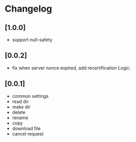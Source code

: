 # Changelog

## [1.0.0]

- support null-safety

## [0.0.2] 

- fix when server nonce expired, add recertification Logic.

## [0.0.1] 

* common settings
* read dir
* make dir
* delete
* rename
* copy
* download file
* cancel request